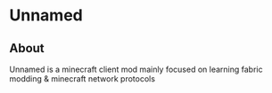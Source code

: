 # Unnamed

## About
Unnamed is a minecraft client mod mainly focused on learning fabric modding & minecraft network protocols
